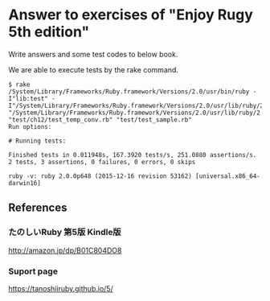 # Answer to exercises of "Enjoy Rugy 5th edition"
Write answers and some test codes to below book.

We are able to execute tests by the rake command.
```
$ rake
/System/Library/Frameworks/Ruby.framework/Versions/2.0/usr/bin/ruby -I"lib:test" -I"/System/Library/Frameworks/Ruby.framework/Versions/2.0/usr/lib/ruby/2.0.0" "/System/Library/Frameworks/Ruby.framework/Versions/2.0/usr/lib/ruby/2.0.0/rake/rake_test_loader.rb" "test/ch12/test_temp_conv.rb" "test/test_sample.rb"
Run options:

# Running tests:

Finished tests in 0.011948s, 167.3920 tests/s, 251.0880 assertions/s.
2 tests, 3 assertions, 0 failures, 0 errors, 0 skips

ruby -v: ruby 2.0.0p648 (2015-12-16 revision 53162) [universal.x86_64-darwin16]
```

## References

### たのしいRuby 第5版 Kindle版  
http://amazon.jp/dp/B01C804DO8

### Suport page
https://tanoshiiruby.github.io/5/